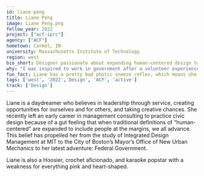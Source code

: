 ```yaml
---
id: liane-peng
title: Liane Peng
image: Liane Peng.png
fellow_year: 2022
project: ["acf-iprc"]
agency: ["ACF"]
hometown: Carmel, IN
university: Massachusetts Institute of Technology
region: west
bio_short: Designer passionate about expanding human-centered design to include people at the margins 
why: "I was inspired to work in government after a volunteer experience I had working with a family of at-risk women. The U.S. Digital Corps also appealed to me as a way to access high-impact opportunities in the public sector within a supportive community and culture."
fun_fact: Liane has a pretty bad photic sneeze reflex, which means she is "allergic" to chocolate, wine, and the sun.
tags: ['west', '2022','Design', 'ACF', 'active']
track: ['Design']
---
```


Liane is a daydreamer who believes in leadership through service, creating opportunities for ourselves and for others, and taking creative chances. She recently left an early career in management consulting to practice civic design because of a gut feeling that when traditional definitions of “human-centered” are expanded to include people at the margins, we all advance. This belief has propelled her from the study of Integrated Design Management at MIT to the City of Boston’s Mayor’s Office of New Urban Mechanics to her latest adventure: Federal Government.

Liane is also a Hoosier, crochet aficionado, and karaoke popstar with a weakness for everything pink and heart-shaped.
